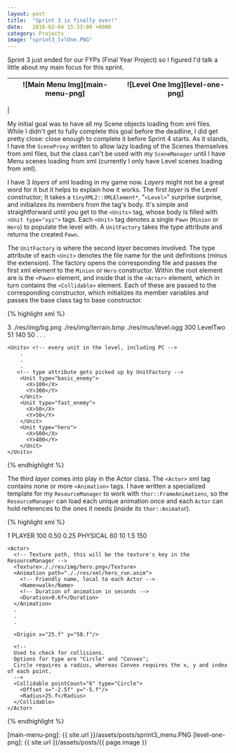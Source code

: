 ```yaml
---
layout: post
title:  "Sprint 3 is finally over!"
date:   2016-02-04 15:33:00 +0000
category: Projects
image: "sprint3_lvlOne.PNG"
---
```

Sprint 3 just ended for our FYPs (Final Year Project) so I figured I'd talk a little about my main focus for this sprint.
<!-- excerpt -->
![Main Menu Img][main-menu-png] | ![Level One Img][level-one-png]
--- | ---
  |  

My initial goal was to have all my Scene objects loading from xml files. While I didn't get to fully complete this goal before the deadline, I did get pretty close: close enough to complete it before Sprint 4 starts. As it stands, I have the `SceneProxy` written to allow lazy loading of the Scenes themselves from xml files, but the class can't be used with my `SceneManager` until I have Menu scenes loading from xml (currently I only have Level scenes loading from xml).

I have 3 _layers_ of xml loading in my game now. _Layers_ might not be a great word for it but it helps to explain how it works. The first _layer_ is the Level constructor; It takes a `tinyXML2::XMLElement*`, "`<Level>`" surprise surprise, and initializes its members from the tag's body. It's simple and straightforward until you get to the `<Units>` tag, whose body is filled with `<Unit type="xyz">` tags. Each `<Unit>` tag denotes a single `Pawn` (`Minion` or `Hero`) to populate the level with. A `UnitFactory` takes the type attribute and returns the created `Pawn`.

The `UnitFactory` is where the second _layer_ becomes involved. The type attribute of each `<Unit>` denotes the file name for the unit definitions (minus the extension). The factory opens the corresponding file and passes the first xml element to the `Minion` or `Hero` constructor. Within the root element are is the `<Pawn>` element, and inside that is the `<Actor>` element, which in turn contains the `<Collidable>` element. Each of these are passed to the corresponding constructor, which initializes its member variables and passes the base class tag to base constructor.

{% highlight xml %}
<!-- filename: levelOne.lvl -->
<Level id="1">
  <Lives>3</Lives>
	<Background>./res/img/bg.png</Background>
	<TerrainData>./res/img/terrain.bmp</TerrainData>
  <Music volume="50">./res/mus/level.ogg</Music>
  <StartingMoney>300</StartingMoney>
  <NextLevel>LevelTwo</NextLevel>
  <Path>	<!-- nodes that enemies will follow through level -->
		<Node>
			<X>51</X>
			<Y>140</Y>
			<Radius>50</Radius>
		</Node>
         .
         .
         .
    </Path>

    <Units>	<!-- every unit in the level, including PC -->
        .
        .
        .
       <!-- type attribute gets picked up by UnitFactory -->
        <Unit type="basic_enemy">
          <X>100</X>
          <Y>300</Y>
        </Unit>
        <Unit type="fast_enemy">
          <X>50</X>
          <Y>50</Y>
        </Unit>
	    <Unit type="hero">
          <X>500</X>
          <Y>400</Y>
	    </Unit>
    </Units>
{% endhighlight %}

The third _layer_ comes into play in the Actor class. The `<Actor>` xml tag contains none or more `<Animation>` tags. I have written a specialized template for my `ResourceManager` to work with `thor::FrameAnimations`, so the `ResourceManager` can load each unique animation once and each `Actor` can hold references to the ones it needs (inside its `thor::Animato`r).

{% highlight xml %}
<!-- filename: hero.def -->
<Hero name="hero">
  <HealthRegen rate="100">1</HealthRegen>
  <Pawn>
    <Faction>PLAYER</Faction>
    <Health>100</Health>
    <Armour>0.50</Armour>
    <MagicResist>0.25</MagicResist>
    <DamageType>PHYSICAL</DamageType>
    <AttackRange>60</AttackRange>
    <AttackDamage>10</AttackDamage>
    <AttacksPerSecond>1.5</AttacksPerSecond>
    <MovementSpeed>150</MovementSpeed>


    <Actor>
      <!-- Texture path, this will be the texture's key in the ResourceManager -->
      <Texture>././res/img/hero.png</Texture>
      <Animation path="././res/xml/hero_run.anim">
        <!-- Friendly name, local to each Actor -->
        <Name>walk</Name>
        <!-- Duration of animation in seconds -->
        <Duration>0.6f</Duration>
      </Animation>
      .
      .
      .

      <Origin x="25.f" y="50.f"/>

      <!--
      Used to check for collisions.
      Options for type are "Circle" and "Convex";
      Circle requires a radius, whereas Convex requires the x, y and index of each point.
      -->
      <Collidable pointCount="6" type="Circle">
        <Offset x="-2.5f" y="-5.f"/>
        <Radius>25.f</Radius>
      </Collidable>
    </Actor>
  </Pawn>
</Hero>
{% endhighlight %}

[main-menu-png]: {{ site.url }}/assets/posts/sprint3_menu.PNG
[level-one-png]: {{ site.url }}/assets/posts/{{ page.image }}
